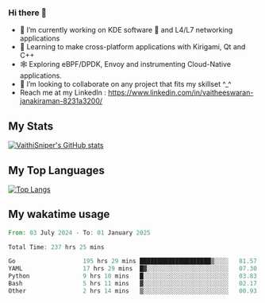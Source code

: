### Hi there 👋

- 🔭 I’m currently working on KDE software 💓 and L4/L7 networking applications 
- 📖 Learning to make cross-platform applications with Kirigami, Qt and C++
- 🕸️ Exploring eBPF/DPDK, Envoy and instrumenting Cloud-Native applications. 
- 👯 I’m looking to collaborate on any project that fits my skillset ^_^
- Reach me at my LinkedIn : https://www.linkedin.com/in/vaitheeswaran-janakiraman-8231a3200/

## My Stats
[![VaithiSniper's GitHub stats](https://github-readme-stats.vercel.app/api?username=VaithiSniper&hide=stars&theme=radical)](https://github.com/anuraghazra/github-readme-stats)

## My Top Languages

[![Top Langs](https://github-readme-stats.vercel.app/api/top-langs/?username=VaithiSniper&layout=compact)](https://github.com/anuraghazra/github-readme-stats)

## My wakatime usage

<!--START_SECTION:waka-->

```rust
From: 03 July 2024 - To: 01 January 2025

Total Time: 237 hrs 25 mins

Go                   195 hrs 29 mins ████████████████████▒░░░░   81.57 %
YAML                 17 hrs 29 mins  █▓░░░░░░░░░░░░░░░░░░░░░░░   07.30 %
Python               9 hrs 10 mins   █░░░░░░░░░░░░░░░░░░░░░░░░   03.83 %
Bash                 5 hrs 11 mins   ▓░░░░░░░░░░░░░░░░░░░░░░░░   02.17 %
Other                2 hrs 14 mins   ▒░░░░░░░░░░░░░░░░░░░░░░░░   00.93 %
```

<!--END_SECTION:waka-->
